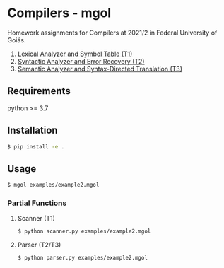 # Compilers - mgol

Homework assignments for Compilers at 2021/2 in Federal University of Goiás.

1. [Lexical Analyzer and Symbol Table (T1)](src/mgol/lexical)
2. [Syntactic Analyzer and Error Recovery (T2)](src/mgol/syntactic)
3. [Semantic Analyzer and Syntax-Directed Translation (T3)](src/mgol/semantic)



## Requirements

python >= 3.7



## Installation

```bash
$ pip install -e .
```



## Usage

```bash
$ mgol examples/example2.mgol
```

### Partial Functions
1. Scanner (T1)

   ```bash
   $ python scanner.py examples/example2.mgol
   ```

   

2. Parser (T2/T3)

   ```bash
   $ python parser.py examples/example2.mgol
   ```

   

